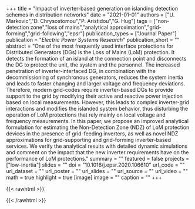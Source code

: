 +++
title = "Impact of inverter-based generation on islanding detection schemes in distribution networks"
date = "2021-01-01"
authors = ["U. Markovic","D. Chrysostomou","P. Aristidou","G. Hug"]
tags = ["non-detection zone","loss of mains","analytical approximation","grid-forming","grid-following","epsr"]
publication_types = ["Journal Paper"]
publication = "_Electric Power Systems Research_"
publication_short = ""
abstract = "One of the most frequently used interface protections for Distributed Generators (DGs) is the Loss of Mains (LoM) protection. It detects the formation of an island at the connection point and disconnects the DG to protect the unit, the system and the personnel. The increased penetration of inverter-interfaced DG, in combination with the decommissioning of synchronous generators, reduces the system inertia and leads to faster changing and larger voltage and frequency deviations. Therefore, modern grid-codes require inverter-based DGs to provide support to the grid by modifying their active and reactive power injection based on local measurements. However, this leads to complex inverter-grid interactions and modifies the islanded system behavior, thus disturbing the operation of LoM protections that rely mainly on local voltage and frequency measurements. In this paper, we propose an improved analytical formulation for estimating the Non-Detection Zone (NDZ) of LoM protection devices in the presence of grid-feeding inverters, as well as novel NDZ approximations for grid-supporting and grid-forming inverter-based services. We verify the analytical results with detailed dynamic simulations and comment on the impact that the new inverter requirements have on the performance of LoM protections."
summary = ""
featured = false
projects = ["low-inertia"]
slides = ""
doi = "10.1016/j.epsr.2020.106610"
url_code = ""
url_dataset = ""
url_poster = ""
url_slides = ""
url_source = ""
url_video = ""
math = true
highlight = true
[image]
image = ""
caption = ""
+++

{{< rawhtml >}}
<div class='altmetric-embed' data-badge-type='donut' data-doi="10.1016/j.epsr.2020.106610"></div>
{{< /rawhtml >}}
